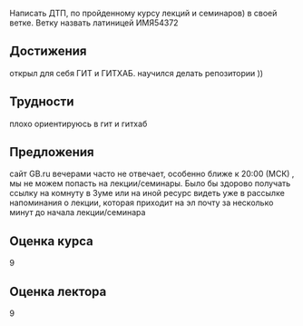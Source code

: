Написать ДТП, по пройденному курсу лекций и семинаров) в своей ветке. Ветку назвать латиницей ИМЯ54372
## Достижения 
открыл для себя ГИТ и ГИТХАБ. научился делать репозитории ))
## Трудности 
плохо ориентируюсь в гит и гитхаб
## Предложения
 сайт GB.ru вечерами часто не отвечает, особенно ближе к 20:00 (МСК) , мы не можем
 попасть на лекции/семинары.
 Было бы здорово получать ссылку на комнуту в Зуме или на иной ресурс видеть уже в рассылке напоминания о лекции, 
 которая приходит на эл почту за несколько минут до начала лекции/семинара
 
## Оценка курса 
9
## Оценка лектора
9
